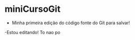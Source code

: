 # miniCursoGit

- Minha primeira edição do código fonte do Git para salvar!

-Estou editando!
To nao po
